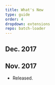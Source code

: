 ```yaml
---
title: What's New
type: guide
order: 4
dropdown: extensions
repo: batch-loader
---
```


<!--- Usage --------------------------------------------------------------------------------------->
## Dec. 2017

<!--- Usage --------------------------------------------------------------------------------------->
## Nov. 2017

- Released.
